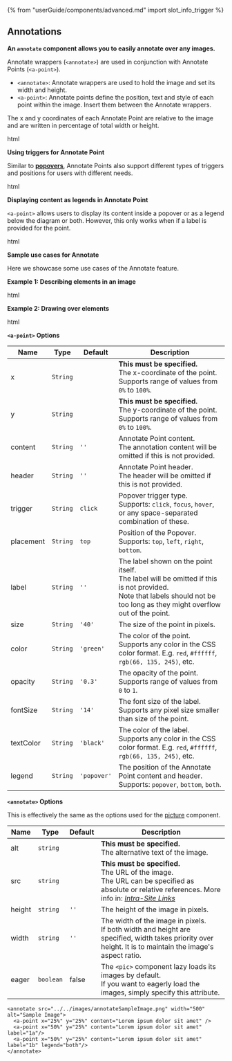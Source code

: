 {% from "userGuide/components/advanced.md" import slot_info_trigger %}

## Annotations

**An `annotate` component allows you to easily annotate over any images.**

Annotate wrappers (`<annotate>`) are used in conjunction with Annotate
Points (`<a-point>`).

- `<annotate>`: Annotate wrappers are used to hold the image and set its width and height.
- `<a-point>`: Annotate points define the position, text and style of each point within the image. Insert them between the Annotate wrappers.

The x and y coordinates of each Annotate Point are relative to the image and are written in percentage of total width or height.

<include src="codeAndOutput.md" boilerplate >
<variable name="highlightStyle">html</variable>
<variable name="code">

<annotate src="../../images/annotateSampleImage.png" width="500" alt="Sample Image">
  <!-- Minimal Point -->
  <a-point x="25%" y="25%" content="This point is 25% from the left and 25% from the top" />
  <!-- Customize Point Size (default size is 40px) -->
  <a-point x="50%" y="25%" content="This point is 50% from the left and 25% from the top"  size="60"/>
  <!-- Customize Point Header (default is empty) -->
  <a-point x="75%" y="25%" content="This point is 75% from the left and 25% from the top"  header="This has a header"/>
  <!-- Customize Point Color (default color is green) -->
  <a-point x="33%" y="50%" content="This point is 33% from the left and 50% from the top"  color="red"/>
  <!-- Customize Point Opacity (default opacity is 0.3) -->
  <a-point x="66%" y="50%" content="This point is 66% from the left and 50% from the top"  opacity="0.7"/>
  <!-- Customize Point Label (default is empty) -->
  <a-point x="25%" y="75%" content="This point is 25% from the left and 75% from the top" label="1"/>
  <!-- Customize Text Color (default color is black) -->
  <a-point x="50%" y="75%" content="This point is 50% from the left and 75% from the top"  textColor="white" color="black" label="2" opacity="1"/>
  <!-- Customize Font Size (default font size is 14) -->
  <a-point x="75%" y="75%" content="This point is 75% from the left and 75% from the top"  fontSize="30" label="3"/>
</annotate>
</variable>
</include>

**Using triggers for Annotate Point** <br>

Similar to **[popovers](../components/popups.md#popovers)**, Annotate Points also support different types of triggers and positions
for users with different needs.

<include src="codeAndOutput.md" boilerplate >
<variable name="highlightStyle">html</variable>
<variable name="code">

<annotate src="../../images/annotateSampleImage.png" width="500" alt="Sample Image">
  <!-- Default Trigger (click)-->
  <a-point x="33%" y="33%" content="Lorem ipsum dolor sit amet" />
  <!-- Set Trigger to hover focus -->
  <a-point x="66%" y="33%" content="Lorem ipsum dolor sit amet" trigger="hover focus"/>
  <!-- Set Popover Placement (click)-->
  <a-point x="25%" y="66%" content="Popover on the left" placement="left"/>
  <a-point x="50%" y="66%" content="Popover on the bottom" placement="bottom"/>
  <a-point x="75%" y="66%" content="Popover on the right" placement="right"/>
</annotate>
</variable>
</include>

<br>

**Displaying content as legends in Annotate Point**

`<a-point>` allows users to display its content inside a popover or as
a legend below the diagram or both. However, this only works when if a label is
provided for the point.

<include src="codeAndOutput.md" boilerplate >
<variable name="highlightStyle">html</variable>
<variable name="code">

<annotate src="../../images/annotateSampleImage.png" width="500" alt="Sample Image">
  <!-- Default Legend (popover only)-->
  <a-point x="25%" y="50%" content="There is only text when you click me" label="1"/>
  <!-- Set Legend to bottom only (popover is not clickable) -->
  <a-point x="50%" y="50%" content="Clicking on this does nothing" label="2" legend="bottom" header="Headers are displayed as well"/>
  <!-- Set Legend to both -->
  <a-point x="75%" y="50%" content="There is text at both locations"  label="3" legend="both" header="Headers are displayed at both positions"/>
</annotate>
</variable>
</include>

<br>

**Sample use cases for Annotate** <br>

Here we showcase some use cases of the Annotate feature.

**Example 1: Describing elements in an image** <br>

<include src="codeAndOutput.md" boilerplate >
<variable name="highlightStyle">html</variable>
<variable name="code">

<annotate src="../diagrams/object.png" height="500" alt="Sample Image">
  <a-point x="6%" y="50%" content="You can use a triangle and a solid line (not to be confused with an arrow) to indicate class inheritance." label="1" header="Class inheritance" legend="both"/>
  <a-point x="25.5%" y="50%" content="UML uses a solid diamond symbol to denote composition." label="2" header="Composition" color="red"  legend="both"/>
  <a-point x="45%" y="50%" content="UML uses a hollow diamond to indicate an aggregation."  label="3" header="Aggregation" color="blue" legend="both"/>
  <a-point x="64.5%" y="50%" content="Association labels describe the meaning of the association."  label="4" header="Association labels" color="yellow"  legend="both"/>
</annotate>
</variable>
</include>

**Example 2: Drawing over elements** <br>

<include src="codeAndOutput.md" boilerplate >
<variable name="highlightStyle">html</variable>
<variable name="code">

<annotate src="../diagrams/sequence.png" height="500" alt="Sample Image">
  <a-point x="35%" y="18.5%" content="Operation is invoked" header="Operation"  opacity="0.2" size="30"/>
  <a-point x="65%" y="50%" content="This is the period during which the method is being executed" header="Activation Bar" opacity="0.3" size="50" color="yellow"/>
  <a-point x="14%" y="85%" content="Return control and possibly some return value" header="Return Value" opacity="0.2" size="30" color="blue"/>
</annotate>
</variable>
</include>

<br>

****`<a-point>` Options****

| Name      | Type     | Default     | Description                                                                                                                              |
| --------- | -------- | ----------- | ---------------------------------------------------------------------------------------------------------------------------------------- |
| x         | `String` |        | **This must be specified.**<br>The x-coordinate of the point.<br>Supports range of values from `0%` to `100%`.           |
| y         | `String` |        | **This must be specified.**<br>The y-coordinate of the point.<br>Supports range of values from `0%` to `100%`.           |
| content   | `String` | `''`        | Annotate Point content.<br>The annotation content will be omitted if this is not provided. |
| header    | `String` | `''`        | Annotate Point header.<br>The header will be omitted if this is not provided.                            |
| trigger   | `String` | `click`     | Popover trigger type.<br>Supports: `click`, `focus`, `hover`, or any space-separated combination of these.                       |
| placement | `String` | `top`       | Position of the Popover.<br>Supports: `top`, `left`, `right`, `bottom`.                                                              |
| label     | `String` | `''`        | The label shown on the point itself.<br>The label will be omitted if this is not provided.<br>Note that labels should not be too long as they might overflow out of the point.                                       |
| size      | `String` | `'40'`      | The size of the point in pixels.                                                                                                         |
| color     | `String` | `'green'`   | The color of the point.<br>Supports any color in the CSS color format. E.g. `red`, `#ffffff`, `rgb(66, 135, 245)`, etc.                |
| opacity   | `String` | `'0.3'`     | The opacity of the point.<br>Supports range of values from `0` to `1`.                                                                   |
| fontSize  | `String` | `'14'`      | The font size of the label.<br>Supports any pixel size smaller than size of the point.                                                   |
| textColor | `String` | `'black'`   | The color of the label.<br>Supports any color in the CSS color format. E.g. `red`, `#ffffff`, `rgb(66, 135, 245)`, etc.                  |
| legend    | `String` | `'popover'` | The position of the Annotate Point content and header.<br>Supports: `popover`, `bottom`, `both`.                                                      |

****`<annotate>` Options****

This is effectively the same as the options used for the [picture](#pictures) component.

| Name   | Type      | Default | Description                                                                                                                                                                                                           |
| ------ | --------- | ------- | --------------------------------------------------------------------------------------------------------------------------------------------------------------------------------------------------------------------- |
| alt    | `string`  |         | **This must be specified.**<br>The alternative text of the image.                                                                                                                                                     |
| src    | `string`  |         | **This must be specified.**<br>The URL of the image.<br>The URL can be specified as absolute or relative references. More info in: _[Intra-Site Links]({{baseUrl}}/userGuide/formattingContents.html#intraSiteLinks)_ |
| height | `string`  |`''`| The height of the image in pixels.                                                                                                                                                                                    |
| width  | `string`  |`''`| The width of the image in pixels.<br>If both width and height are specified, width takes priority over height. It is to maintain the image's aspect ratio.                                                            |
| eager  | `boolean` | false   | The `<pic>` component lazy loads its images by default.<br>If you want to eagerly load the images, simply specify this attribute.                                                                                     |

</div>

<div id="short" class="d-none">

```
<annotate src="../../images/annotateSampleImage.png" width="500" alt="Sample Image">
  <a-point x="25%" y="25%" content="Lorem ipsum dolor sit amet" />
  <a-point x="50%" y="25%" content="Lorem ipsum dolor sit amet" label="1a"/>
  <a-point x="50%" y="25%" content="Lorem ipsum dolor sit amet" label="1b" legend="both"/>
</annotate>
```

</div>

<div id="examples" class="d-none">

<annotate src="./diagrams/object.png" height="500" alt="Sample Image">
  <!-- Default Legend (popover only)-->
  <a-point x="6%" y="50%" content="You can use a triangle and a solid line (not to be confused with an arrow) to indicate class inheritance." label="1" header="
Class inheritance"/>
  <!-- Set Legend to bottom only (popover is not clickable) -->
  <a-point x="25.5%" y="50%" content="UML uses a solid diamond symbol to denote composition." label="2" header="Composition" color="red"/>
  <!-- Set Legend to both -->
  <a-point x="45%" y="50%" content="UML uses a hollow diamond to indicate an aggregation."  label="3" header="
Aggregation" color="blue"/>
  <a-point x="64.5%" y="50%" content="Association labels describe the meaning of the association."  label="4" header="Association labels" color="yellow"/>
</annotate>

</div>
</popover>
</div>
